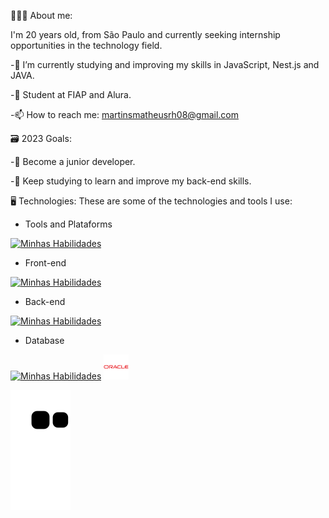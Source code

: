 👨🏻‍💻 About me:

I'm 20 years old, from São Paulo and currently seeking internship opportunities in the technology field. 

-🌱 I’m currently studying and improving my skills in JavaScript, Nest.js and JAVA.

-👯 Student at FIAP and Alura.

-📫 How to reach me: martinsmatheusrh08@gmail.com

🗃️ 2023 Goals:

-👔 Become a junior developer.

-🎒 Keep studying to learn and improve my back-end skills.

🖥️ Technologies:
These are some of the technologies and tools I use:

- Tools and Plataforms

[![Minhas Habilidades](https://skillicons.dev/icons?i=git,github,androidstudio,azure,idea,eclipse,figma,vscode,postman,docker)](https://skillicons.dev)


- Front-end

[![Minhas Habilidades](https://skillicons.dev/icons?i=html,css,js,react,bootstrap)](https://skillicons.dev)

- Back-end

[![Minhas Habilidades](https://skillicons.dev/icons?i=java,js,ts,py,nodejs)](https://skillicons.dev)

- Database

[![Minhas Habilidades](https://skillicons.dev/icons?i=mongodb,mysql,postgres)](https://skillicons.dev)
<a href="https://www.oracle.com/" target="_blank" rel="noreferrer"> <img src="https://raw.githubusercontent.com/devicons/devicon/master/icons/oracle/oracle-original.svg" alt="oracle" width="40" height="40"/></a>


 






![Snake animation](https://github.com/MatheusMartinsR/MatheusMartinsR/blob/output/github-contribution-grid-snake.svg)


